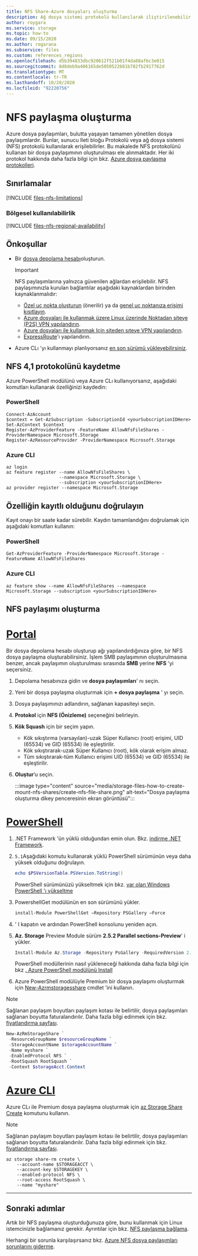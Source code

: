 ```yaml
---
title: NFS Share-Azure dosyaları oluşturma
description: Ağ dosya sistemi protokolü kullanılarak iliştirilenebilir bir Azure dosya paylaşımının nasıl oluşturulacağını öğrenin.
author: roygara
ms.service: storage
ms.topic: how-to
ms.date: 09/15/2020
ms.author: rogarana
ms.subservice: files
ms.custom: references_regions
ms.openlocfilehash: d5b394833dbc920612f521b01f4da88af6c3e015
ms.sourcegitcommit: 8d8deb9a406165de5050522681b782fb2917762d
ms.translationtype: MT
ms.contentlocale: tr-TR
ms.lasthandoff: 10/20/2020
ms.locfileid: "92220756"
---
```

# <a name="how-to-create-an-nfs-share"></a>NFS paylaşma oluşturma

Azure dosya paylaşımları, bulutta yaşayan tamamen yönetilen dosya paylaşımlardır. Bunlar, sunucu Ileti bloğu Protokolü veya ağ dosya sistemi (NFS) protokolü kullanılarak erişilebilirler. Bu makalede NFS protokolünü kullanan bir dosya paylaşımının oluşturulması ele alınmaktadır. Her iki protokol hakkında daha fazla bilgi için bkz. [Azure dosya paylaşma protokolleri](storage-files-compare-protocols.md).

## <a name="limitations"></a>Sınırlamalar

[!INCLUDE [files-nfs-limitations](../../../includes/files-nfs-limitations.md)]

### <a name="regional-availability"></a>Bölgesel kullanılabilirlik

[!INCLUDE [files-nfs-regional-availability](../../../includes/files-nfs-regional-availability.md)]

## <a name="prerequisites"></a>Önkoşullar

- Bir [dosya depolama hesabı](storage-how-to-create-premium-fileshare.md)oluşturun.

    > [!IMPORTANT]
    > NFS paylaşımlarına yalnızca güvenilen ağlardan erişilebilir. NFS paylaşımınızla kurulan bağlantılar aşağıdaki kaynaklardan birinden kaynaklanmalıdır:

    - [Özel uç nokta oluşturun](storage-files-networking-endpoints.md#create-a-private-endpoint) (önerilir) ya da [genel uç noktanıza erişimi kısıtlayın](storage-files-networking-endpoints.md#restrict-public-endpoint-access).
    - [Azure dosyaları ile kullanmak üzere Linux üzerinde Noktadan siteye (P2S) VPN yapılandırın](storage-files-configure-p2s-vpn-linux.md).
    - [Azure dosyaları ile kullanmak Için siteden sıteye VPN yapılandırın](storage-files-configure-s2s-vpn.md).
    - [ExpressRoute](../../expressroute/expressroute-introduction.md)'ı yapılandırın.
- Azure CLı 'yı kullanmayı planlıyorsanız [en son sürümü yükleyebilirsiniz](https://docs.microsoft.com/cli/azure/install-azure-cli?view=azure-cli-latest).

## <a name="register-the-nfs-41-protocol"></a>NFS 4,1 protokolünü kaydetme

Azure PowerShell modülünü veya Azure CLı kullanıyorsanız, aşağıdaki komutları kullanarak özelliğinizi kaydedin:

### <a name="powershell"></a>PowerShell

```azurepowershell
Connect-AzAccount
$context = Get-AzSubscription -SubscriptionId <yourSubscriptionIDHere>
Set-AzContext $context
Register-AzProviderFeature -FeatureName AllowNfsFileShares -ProviderNamespace Microsoft.Storage
Register-AzResourceProvider -ProviderNamespace Microsoft.Storage
```

### <a name="azure-cli"></a>Azure CLI

```azurecli
az login
az feature register --name AllowNfsFileShares \
                    --namespace Microsoft.Storage \
                    --subscription <yourSubscriptionIDHere>
az provider register --namespace Microsoft.Storage
```

## <a name="verify-that-the-feature-is-registered"></a>Özelliğin kayıtlı olduğunu doğrulayın

Kayıt onayı bir saate kadar sürebilir. Kaydın tamamlandığını doğrulamak için aşağıdaki komutları kullanın:

### <a name="powershell"></a>PowerShell

```azurepowershell
Get-AzProviderFeature -ProviderNamespace Microsoft.Storage -FeatureName AllowNfsFileShares
```

### <a name="azure-cli"></a>Azure CLI

```azurecli
az feature show --name AllowNfsFileShares --namespace Microsoft.Storage --subscription <yourSubscriptionIDHere>
```

## <a name="create-an-nfs-share"></a>NFS paylaşımı oluşturma

# <a name="portal"></a>[Portal](#tab/azure-portal)

Bir dosya depolama hesabı oluşturup ağı yapılandırdığınıza göre, bir NFS dosya paylaşma oluşturabilirsiniz. İşlem SMB paylaşımının oluşturulmasına benzer, ancak paylaşımın oluşturulması sırasında **SMB** yerine **NFS** 'yi seçersiniz.

1. Depolama hesabınıza gidin ve **dosya paylaşımları**' nı seçin.
1. Yeni bir dosya paylaşma oluşturmak için **+ dosya paylaşma** ' yı seçin.
1. Dosya paylaşımınızı adlandırın, sağlanan kapasiteyi seçin.
1. **Protokol** için **NFS (Önizleme)** seçeneğini belirleyin.
1. **Kök Squash** için bir seçim yapın.

    - Kök sıkıştırma (varsayılan)-uzak Süper Kullanıcı (root) erişimi, UID (65534) ve GID (65534) ile eşleştirilir.
    - Kök sıkıştırarak-uzak Süper Kullanıcı (root), kök olarak erişim almaz.
    - Tüm sıkıştırarak-tüm Kullanıcı erişimi UID (65534) ve GID (65534) ile eşleştirilir.
    
1. **Oluştur**’u seçin.

    :::image type="content" source="media/storage-files-how-to-create-mount-nfs-shares/create-nfs-file-share.png" alt-text="Dosya paylaşma oluşturma dikey penceresinin ekran görüntüsü":::

# <a name="powershell"></a>[PowerShell](#tab/azure-powershell)

1. .NET Framework 'ün yüklü olduğundan emin olun. Bkz. [indirme .NET Framework](https://dotnet.microsoft.com/download/dotnet-framework).
 
1. `5.1`Aşağıdaki komutu kullanarak yüklü PowerShell sürümünün veya daha yüksek olduğunu doğrulayın.    

   ```powershell
   echo $PSVersionTable.PSVersion.ToString() 
   ```
    
   PowerShell sürümünüzü yükseltmek için bkz. [var olan Windows PowerShell 'ı yükseltme](https://docs.microsoft.com/powershell/scripting/install/installing-windows-powershell?view=powershell-6#upgrading-existing-windows-powershell)
    
1. PowershellGet modülünün en son sürümünü yükler.

   ```powershell
   install-Module PowerShellGet –Repository PSGallery –Force  
   ```

1. ' I kapatın ve ardından PowerShell konsolunu yeniden açın.

1. **Az. Storage** Preview Module sürüm **2.5.2 Parallel sections-Preview**' i yükler.

   ```powershell
   Install-Module Az.Storage -Repository PsGallery -RequiredVersion 2.5.2-preview -AllowClobber -AllowPrerelease -Force  
   ```

   PowerShell modüllerinin nasıl yükleneceği hakkında daha fazla bilgi için bkz [. Azure PowerShell modülünü Install](https://docs.microsoft.com/powershell/azure/install-az-ps?view=azps-3.0.0)
   
1. Azure PowerShell modülüyle Premium bir dosya paylaşımı oluşturmak için [New-Azrmstoragesshare](/powershell/module/az.storage/new-azrmstorageshare) cmdlet 'ini kullanın.

> [!NOTE]
> Sağlanan paylaşım boyutları paylaşım kotası ile belirtilir, dosya paylaşımları sağlanan boyutta faturalandırılır. Daha fazla bilgi edinmek için bkz. [fiyatlandırma sayfası](https://azure.microsoft.com/pricing/details/storage/files/).

  ```powershell
  New-AzRmStorageShare `
   -ResourceGroupName $resourceGroupName `
   -StorageAccountName $storageAccountName `
   -Name myshare `
   -EnabledProtocol NFS `
   -RootSquash RootSquash `
   -Context $storageAcct.Context
  ```

# <a name="azure-cli"></a>[Azure CLI](#tab/azure-cli)

Azure CLı ile Premium dosya paylaşma oluşturmak için [az Storage Share Create](/cli/azure/storage/share-rm) komutunu kullanın.

> [!NOTE]
> Sağlanan paylaşım boyutları paylaşım kotası ile belirtilir, dosya paylaşımları sağlanan boyutta faturalandırılır. Daha fazla bilgi edinmek için bkz. [fiyatlandırma sayfası](https://azure.microsoft.com/pricing/details/storage/files/).

```azurecli-interactive
az storage share-rm create \
    --account-name $STORAGEACCT \
    --account-key $STORAGEKEY \
    --enabled-protocol NFS \
    --root-access RootSquash \
    --name "myshare" 
```
---

## <a name="next-steps"></a>Sonraki adımlar

Artık bir NFS paylaşma oluşturduğunuza göre, bunu kullanmak için Linux istemcinizle bağlamanız gerekir. Ayrıntılar için bkz. [NFS paylaşma bağlama](storage-files-how-to-mount-nfs-shares.md).

Herhangi bir sorunla karşılaşırsanız bkz. [Azure NFS dosya paylaşımları sorunlarını giderme](storage-troubleshooting-files-nfs.md).